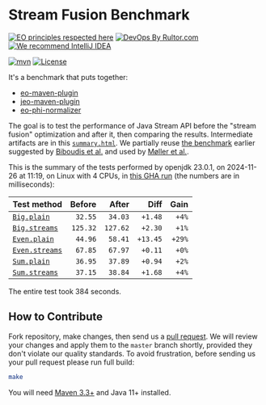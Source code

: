 # Stream Fusion Benchmark

[![EO principles respected here](https://www.elegantobjects.org/badge.svg)](https://www.elegantobjects.org)
[![DevOps By Rultor.com](http://www.rultor.com/b/objectionary/eo)](http://www.rultor.com/p/objectionary/eo)
[![We recommend IntelliJ IDEA](https://www.elegantobjects.org/intellij-idea.svg)](https://www.jetbrains.com/idea/)

[![mvn](https://github.com/objectionary/benchmark/actions/workflows/mvn.yml/badge.svg)](https://github.com/objectionary/benchmark/actions/workflows/mvn.yml)
[![License](https://img.shields.io/badge/license-MIT-green.svg)](LICENSE.txt)

It's a benchmark that puts together:

* [eo-maven-plugin](https://github.com/objectionary/eo)
* [jeo-maven-plugin](https://github.com/objectionary/jeo-maven-plugin)
* [eo-phi-normalizer](https://github.com/objectionary/eo-phi-normalizer)

The goal is to test the performance of Java Stream API before
the "stream fusion" optimization
and after it, then comparing the results. Intermediate artifacts are in this
[`summary.html`](https://www.objectionary.com/benchmark/summary.html).
We partially reuse [the benchmark](https://github.com/biboudis/clashofthelambdas)
earlier suggested by
[Biboudis et al.](https://arxiv.org/abs/1406.6631)
and used by
[Møller et al.](https://dl.acm.org/doi/abs/10.1145/3428236).

<!-- benchmark_begin -->
This is the summary of the tests performed
by openjdk 23.0.1,
on 2024-11-26
at 11:19,
on Linux with 4 CPUs,
in [this GHA run][benchmark-gha]
(the numbers are in milliseconds):

| Test method | Before | After | Diff | Gain |
| --- | --: | --: | --: | --: |
| [`Big.plain`](https://github.com/objectionary/benchmark/blob/master/src/main/java/org/eolang/benchmark/Big.java) | `32.55` | `34.03` | `+1.48` | `+4%` |
| [`Big.streams`](https://github.com/objectionary/benchmark/blob/master/src/main/java/org/eolang/benchmark/Big.java) | `125.32` | `127.62` | `+2.30` | `+1%` |
| [`Even.plain`](https://github.com/objectionary/benchmark/blob/master/src/main/java/org/eolang/benchmark/Even.java) | `44.96` | `58.41` | `+13.45` | `+29%` |
| [`Even.streams`](https://github.com/objectionary/benchmark/blob/master/src/main/java/org/eolang/benchmark/Even.java) | `67.85` | `67.97` | `+0.11` | `+0%` |
| [`Sum.plain`](https://github.com/objectionary/benchmark/blob/master/src/main/java/org/eolang/benchmark/Sum.java) | `36.95` | `37.89` | `+0.94` | `+2%` |
| [`Sum.streams`](https://github.com/objectionary/benchmark/blob/master/src/main/java/org/eolang/benchmark/Sum.java) | `37.15` | `38.84` | `+1.68` | `+4%` |

The entire test took 384 seconds.
<!-- benchmark_end -->

## How to Contribute

Fork repository, make changes, then send us
a [pull request](https://www.yegor256.com/2014/04/15/github-guidelines.html).
We will review your changes and apply them to the `master` branch shortly,
provided they don't violate our quality standards. To avoid frustration,
before sending us your pull request please run full build:

```bash
make
```

You will need [Maven 3.3+](https://maven.apache.org) and Java 11+ installed.

[benchmark-gha]: https://github.com/objectionary/benchmark/actions/runs/12029379206
